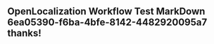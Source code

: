 <properties
ms.topic="hero-topic1"
ms.test1="hero-topic"
ms.test2="test"/>

## OpenLocalization Workflow Test MarkDown 6ea05390-f6ba-4bfe-8142-4482920095a7 thanks!
